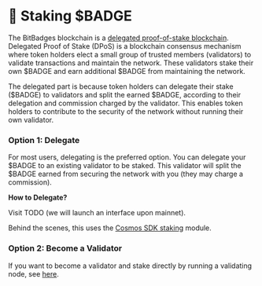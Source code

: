 # 🤝 Staking $BADGE

The BitBadges blockchain is a [delegated proof-of-stake blockchain](https://101blockchains.com/proof-of-stake-vs-delegated-proof-of-stake/). Delegated Proof of Stake (DPoS) is a blockchain consensus mechanism where token holders elect a small group of trusted members (validators) to validate transactions and maintain the network. These validators stake their own $BADGE and earn additional $BADGE from maintaining the network.&#x20;

The delegated part is because token holders can delegate their stake ($BADGE) to validators and split the earned $BADGE, according to their delegation and commission charged by the validator. This enables token holders to contribute to the security of the network without running their own validator.



### Option 1: Delegate

For most users, delegating is the preferred option. You can delegate your $BADGE to an existing validator to be staked. This validator will split the $BADGE earned from securing the network with you (they may charge a commission).&#x20;

**How to Delegate?**

Visit TODO (we will launch an interface upon mainnet).

Behind the scenes, this uses the [Cosmos SDK staking](https://docs.cosmos.network/main/modules/staking) module.&#x20;

### **Option 2: Become a Validator**

If you want to become a validator and stake directly by running a validating node, see [here](../for-developers/bitbadges-blockchain/run-a-node.md).&#x20;
